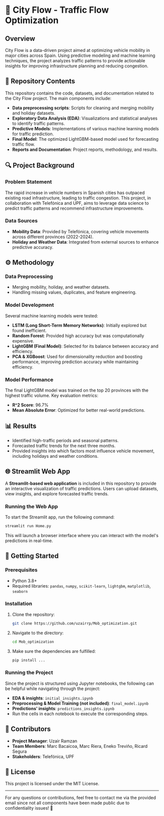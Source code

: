 # 🚗 City Flow - Traffic Flow Optimization

## Overview
City Flow is a data-driven project aimed at optimizing vehicle mobility in major cities across Spain. Using predictive modeling and machine learning techniques, the project analyzes traffic patterns to provide actionable insights for improving infrastructure planning and reducing congestion.

## 📂 Repository Contents
This repository contains the code, datasets, and documentation related to the City Flow project. The main components include:
- **Data preprocessing scripts**: Scripts for cleaning and merging mobility and holiday datasets.
- **Exploratory Data Analysis (EDA)**: Visualizations and statistical analyses to identify traffic patterns.
- **Predictive Models**: Implementations of various machine learning models for traffic prediction.
- **Final Model**: The optimized LightGBM-based model used for forecasting traffic flow.
- **Reports and Documentation**: Project reports, methodology, and results.

## 🔍 Project Background
### Problem Statement
The rapid increase in vehicle numbers in Spanish cities has outpaced existing road infrastructure, leading to traffic congestion. This project, in collaboration with Telefónica and UPF, aims to leverage data science to predict traffic patterns and recommend infrastructure improvements.

### Data Sources
- **Mobility Data**: Provided by Telefónica, covering vehicle movements across different provinces (2022-2024).
- **Holiday and Weather Data**: Integrated from external sources to enhance predictive accuracy.

## ⚙️ Methodology
### Data Preprocessing
- Merging mobility, holiday, and weather datasets.
- Handling missing values, duplicates, and feature engineering.

### Model Development
Several machine learning models were tested:
- **LSTM (Long Short-Term Memory Networks)**: Initially explored but found inefficient.
- **Random Forest**: Provided high accuracy but was computationally expensive.
- **LightGBM (Final Model)**: Selected for its balance between accuracy and efficiency.
- **PCA & XGBoost**: Used for dimensionality reduction and boosting performance, improving prediction accuracy while maintaining efficiency.

### Model Performance
The final LightGBM model was trained on the top 20 provinces with the highest traffic volume. Key evaluation metrics:
- **R^2 Score**: 96.7%
- **Mean Absolute Error**: Optimized for better real-world predictions.

## 📊 Results
- Identified high-traffic periods and seasonal patterns.
- Forecasted traffic trends for the next three months.
- Provided insights into which factors most influence vehicle movement, including holidays and weather conditions.

## 🌐 Streamlit Web App
A **Streamlit-based web application** is included in this repository to provide an interactive visualization of traffic predictions. Users can upload datasets, view insights, and explore forecasted traffic trends.

### Running the Web App
To start the Streamlit app, run the following command:
```sh
streamlit run Home.py
```
This will launch a browser interface where you can interact with the model's predictions in real-time.

## 🚀 Getting Started
### Prerequisites
- Python 3.8+
- Required libraries: `pandas`, `numpy`, `scikit-learn`, `lightgbm`, `matplotlib`, `seaborn`

### Installation
1. Clone the repository:
   ```sh
   git clone https://github.com/uzairrp/Mob_optimization.git
   ```
2. Navigate to the directory:
   ```sh
   cd Mob_optimization
   ```
3. Make sure the dependencies are fulfilled:
   ```sh
   pip install ...
   ```

### Running the Project
Since the project is structured using Jupyter notebooks, the following can be helpful while navigating through the project:
  - **EDA & insights**: `initial_insights.ipynb`
  - **Preprocessing & Model Training (not included)**: `final_model.ipynb`
  - **Predictions' insights**: `predictions_insights.ipynb`
- Run the cells in each notebook to execute the corresponding steps.

## 👥 Contributors
- **Project Manager**: Uzair Ramzan
- **Team Members**: Marc Bacaicoa, Marc Riera, Eneko Treviño, Ricard Segura
- **Stakeholders**: Telefónica, UPF

## 📜 License
This project is licensed under the MIT License.

---
For any questions or contributions, feel free to contact me via the provided email since not all components have been made public due to confidentiality issues! 🚦

